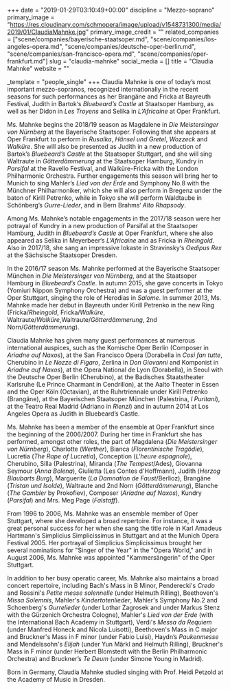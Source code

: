 +++
date = "2019-01-29T03:10:49+00:00"
discipline = "Mezzo-soprano"
primary_image = "https://res.cloudinary.com/schmopera/image/upload/v1548731300/media/2019/01/ClaudiaMahnke.jpg"
primary_image_credit = ""
related_companies = ["scene/companies/bayerische-staatsoper.md", "scene/companies/los-angeles-opera.md", "scene/companies/deutsche-oper-berlin.md", "scene/companies/san-francisco-opera.md", "scene/companies/oper-frankfurt.md"]
slug = "claudia-mahnke"
social_media = []
title = "Claudia Mahnke"
website = ""

_template = "people_single"
+++
Claudia Mahnke is one of today’s most important mezzo-sopranos, recognized internationally in the recent seasons for such performances as her Brangäne and Fricka at Bayreuth Festival, Judith in Bartok‘s _Bluebeard’s Castle_ at Staatsoper Hamburg, as well as her Didon in _Les Troyens_ and Selika in _L’Africaine_ at Oper Frankfurt.

Ms. Mahnke begins the 2018/19 season as Magdalene in _Die Meistersinger von Nürnberg_ at the Bayerische Staatsoper. Following that she appears at Oper Frankfurt to perform in _Rusalka_, _Hänsel und Gretel_, _Wozzeck_ and _Walküre_. She will also be presented as Judith in a new production of Bartok’s _Bluebeard’s Castle_ at the Staatsoper Stuttgart, and she will sing Waltraute in _Götterdämmerung_ at the Staatsoper Hamburg, Kundry in _Parsifal_ at the Ravello Festival, and Walküre-Fricka with the London Philharmonic Orchestra. Further engagements this season will bring her to Munich to sing Mahler’s _Lied von der Erde_ and Symphony No.8 with the Münchner Philharmoniker, which she will also perform in Bregenz under the baton of Kirill Petrenko, while in Tokyo she will perform Waldtaube in Schönberg’s _Gurre-Lieder_, and in Bern Brahms‘ _Alto Rhapsody_.

Among Ms. Mahnke’s notable engagements in the 2017/18 season were her potrayal of Kundry in a new production of Parsifal at the Staatsoper Hamburg, Judith in _Bluebeard’s Castle_ at Oper Frankfurt, where she also appeared as Selika in Meyerbeer‘s _L‘Africaine_ and as Fricka in _Rheingold_. Also in 2017/18, she sang an impressive Iokaste in Stravinsky‘s _Oedipus Rex_ at the Sächsische Staatsoper Dresden.

In the 2016/17 season Ms. Mahnke performed at the Bayerische Staatsoper München in _Die Meistersinger von Nürnberg_, and at the Staatsoper Hamburg in _Bluebeard’s Castle_. In autumn 2015, she gave concerts in Tokyo (Yomiuri Nippon Symphony Orchestra) and was a guest performer at the Oper Stuttgart, singing the role of Herodias in _Salome_. In summer 2013, Ms. Mahnke made her debut in Bayreuth under Kirill Petrenko in the new Ring (Fricka/_Rheingold_, Fricka/_Walküre_, Waltraute/_Walküre_,Waltraute/_Götterdämmerung_, 2nd Norn/_Götterdämmerung_).

Claudia Mahnke has given many guest performances at numerous international auspices, such as the Komische Oper Berlin (Composer in _Ariadne auf Naxos_), at the San Francisco Opera (Dorabella in _Così fan tutte_, Cherubino in _Le Nozze di Figaro_, Zerlina in _Don Giovanni_ and Komponist in _Ariadne auf Naxos_), at the Opera National de Lyon (Dorabella), in Seoul with the Deutsche Oper Berlin (Cherubino), at the Badisches Staatstheater Karlsruhe (Le Prince Charmant in Cendrillon), at the Aalto Theater in Essen and the Oper Köln (Octavian), at the Ruhrtriennale under Kirill Petrenko (Brangäne), at the Bayerischen Staatsoper München (Palestrina, _I Puritani_), at the Teatro Real Madrid (Adriano in _Rienzi_) and in autumn 2014 at Los Angeles Opera as Judith in Bluebeard’s Castle.

Ms. Mahnke has been a member of the ensemble at Oper Frankfurt since the beginning of the 2006/2007. During her time in Frankfurt she has performed, amongst other roles, the part of Magdalena (_Die Meistersinger von Nürnberg_), Charlotte (_Werther_), Bianca (_Florentinische Tragödie_), Lucretia (_The Rape of Lucretia_), Conception (_L'heure espagnole_), Cherubino, Silla (Palestrina), Miranda (_The Tempest_/Ades), Giovanna Seymour (_Anna Bolena_), Giulietta (Les Contes d'Hoffmann), Judith (_Herzog Blaubarts Burg_), Marguerite (_La Damnation de Faust_/Berlioz), Brangäne (_Tristan und Isolde_), Waltraute and 2nd Norn (_Götterdämmerung_), Blanche (_The Gambler_ by Prokofiev), Composer (_Ariadne auf Naxos_), Kundry (_Parsifal_) and Mrs. Meg Page (_Falstaff_).

From 1996 to 2006, Ms. Mahnke was an ensemble member of Oper Stuttgart, where she developed a broad repertoire. For instance, it was a great personal success for her when she sang the title role in Karl Amadeus Hartmann's Simplicius Simplicissimus in Stuttgart and at the Munich Opera Festival 2005. Her portrayal of Simplicius Simplicissimus brought her several nominations for "Singer of the Year" in the "Opera World," and in August 2006, Ms. Mahnke was appointed "Kammersängerin" of the Oper Stuttgart.

In addition to her busy operatic career, Ms. Mahnke also maintains a broad concert repertoire, including Bach's Mass in B Minor, Penderecki's _Credo_ and Rossini's _Petite messe solennelle_ (under Helmuth Rilling), Beethoven's _Missa Solemnis_, Mahler's _Kindertotenlieder_, Mahler's Symphony No.2 and Schoenberg's _Gurrelieder_ (under Lothar Zagrosek and under Markus Stenz with the Gürzenich Orchestra Cologne), Mahler's _Lied von der Erde_ (with the International Bach Academy in Stuttgart), Verdi's _Messa da Requiem_ (under Manfred Honeck and Nicola Luisotti), Beethoven's Mass in C major and Bruckner's Mass in F minor (under Fabio Luisi), Haydn’s _Paukenmesse_ and Mendelssohn's _Elijah_ (under Yun Märkl and Helmuth Rilling), Bruckner's Mass in F minor (under Herbert Blomstedt with the Berlin Philharmonic Orchestra) and Bruckner’s _Te Deum_ (under Simone Young in Madrid).

Born in Germany, Claudia Mahnke studied singing with Prof. Heidi Petzold at the Academy of Music in Dresden.